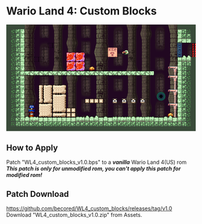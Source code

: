 # Wario Land 4: Custom Blocks
![pic01](images/pic01.png)  
## How to Apply
Patch "WL4_custom_blocks_v1.0.bps" to a ***vanilla*** Wario Land 4(US) rom  
***This patch is only for unmodified rom, you can't apply this patch for modified rom!***  
  
## Patch Download
https://github.com/becored/WL4_custom_blocks/releases/tag/v1.0  
Download "WL4_custom_blocks_v1.0.zip" from Assets.
